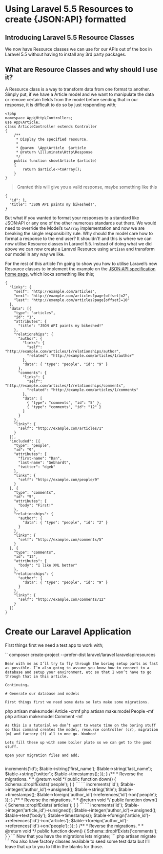 # Using Laravel 5.5 Resources to create {JSON:API} formatted 

## Introducing Laravel 5.5 Resource Classes
We now have Resource classes we can use for our APIs out of the box in Laravel 5.5 without having to install any 3rd party packages.

## What are Resource Classes and why should I use it?
A Resource class is a way to transform data from one format to another. Simply put, if we have a Article model and we want to manipulate the data or remove certain fields from the model before sending that in our response, it is difficult to do so by just responding with;

```
<?php
namespace App\Http\Controllers;
use App\Article;
class ArticleController extends Controller
{
    /**
     * Display the specified resource.
     *
     * @param  \App\Article  $article
     * @return \Illuminate\Http\Response
     */
    public function show(Article $article)
    {
        return $article->toArray();
    }
}
```

>Granted this will give you a valid response, maybe something like this

```
{
  "id": 1,
  "title": "JSON API paints my bikeshed!",
}
```
But what if you wanted to format your responses to a standard like JSON:API or any one of the other numerous standards out there. We would need to override the Model’s `toArray` implementation and now we are breaking the single responsibility rule. Why should the model care how to format a response to the end user? It shouldn’t! and this is where we can now utilise Resource classes in Laravel 5.5. Instead of doing what we did above we can now create a Laravel Resource using `artisan` and transform our model in any way we like.

For the rest of this article I’m going to show you how to utilise Laravel’s new Resource classes to implement the example on the [JSON:API specification home page](http://jsonapi.org/), which looks something like this;

```
{
  "links": {
    "self": "http://example.com/articles",
    "next": "http://example.com/articles?page[offset]=2",
    "last": "http://example.com/articles?page[offset]=10"
  },
  "data": [{
    "type": "articles",
    "id": "1",
    "attributes": {
      "title": "JSON API paints my bikeshed!"
    },
    "relationships": {
      "author": {
        "links": {
          "self": "http://example.com/articles/1/relationships/author",
          "related": "http://example.com/articles/1/author"
        },
        "data": { "type": "people", "id": "9" }
      },
      "comments": {
        "links": {
          "self": "http://example.com/articles/1/relationships/comments",
          "related": "http://example.com/articles/1/comments"
        },
        "data": [
          { "type": "comments", "id": "5" },
          { "type": "comments", "id": "12" }
        ]
      }
    },
    "links": {
      "self": "http://example.com/articles/1"
    }
  }],
  "included": [{
    "type": "people",
    "id": "9",
    "attributes": {
      "first-name": "Dan",
      "last-name": "Gebhardt",
      "twitter": "dgeb"
    },
    "links": {
      "self": "http://example.com/people/9"
    }
  }, {
    "type": "comments",
    "id": "5",
    "attributes": {
      "body": "First!"
    },
    "relationships": {
      "author": {
        "data": { "type": "people", "id": "2" }
      }
    },
    "links": {
      "self": "http://example.com/comments/5"
    }
  }, {
    "type": "comments",
    "id": "12",
    "attributes": {
      "body": "I like XML better"
    },
    "relationships": {
      "author": {
        "data": { "type": "people", "id": "9" }
      }
    },
    "links": {
      "self": "http://example.com/comments/12"
    }
  }]
}
```

# Create our Laravel Application

First things first we need a test app to work with;

``
composer create-project --prefer-dist laravel/laravel laravelapiresources
```
Bear with me as I’ll try to fly through the boring setup parts as fast as possible. I’m also going to assume you know how to connect to a database and setup your environment, etc so that I won’t have to go through that in this article.

Continuing…

# Generate our database and models

First things first we need some data so lets make some migrations.

```
php artisan make:model Article -crmf
php artisan make:model People -mf
php artisan make:model Comment -mf
```
As this is a tutorial we don’t want to waste time on the boring stuff so this command creates the model, resource controller (cr), migration (m) and factory (f) all in one go. Woohoo!

Lets fill these up with some boiler plate so we can get to the good stuff.

Open your migration files and add;


```
<?php
use Illuminate\Support\Facades\Schema;
use Illuminate\Database\Schema\Blueprint;
use Illuminate\Database\Migrations\Migration;
class CreatePeopleTable extends Migration
{
    /**
     * Run the migrations.
     *
     * @return void
     */
    public function up()
    {
        Schema::create('people', function (Blueprint $table) {
            $table->increments('id');
            $table->string('first_name');
            $table->string('last_name');
            $table->string('twitter');
            $table->timestamps();
        });
    }
    /**
     * Reverse the migrations.
     *
     * @return void
     */
    public function down()
    {
        Schema::dropIfExists('people');
    }
}
```

```
<?php
use Illuminate\Support\Facades\Schema;
use Illuminate\Database\Schema\Blueprint;
use Illuminate\Database\Migrations\Migration;
class CreateArticlesTable extends Migration
{
    /**
     * Run the migrations.
     *
     * @return void
     */
    public function up()
    {
        Schema::create('articles', function (Blueprint $table) {
            $table->increments('id');
            $table->integer('author_id')->unsigned();
            $table->string('title');
            $table->timestamps();
            $table->foreign('author_id')->references('id')->on('people');
        });
    }
    /**
     * Reverse the migrations.
     *
     * @return void
     */
    public function down()
    {
        Schema::dropIfExists('articles');
    }
}
```

```
<?php
use Illuminate\Support\Facades\Schema;
use Illuminate\Database\Schema\Blueprint;
use Illuminate\Database\Migrations\Migration;
class CreateCommentsTable extends Migration
{
    /**
     * Run the migrations.
     *
     * @return void
     */
    public function up()
    {
        Schema::create('comments', function (Blueprint $table) {
            $table->increments('id');
            $table->integer('article_id')->unsigned();
            $table->integer('author_id')->unsigned();
            $table->text('body');
            $table->timestamps();
            $table->foreign('article_id')->references('id')->on('articles');
            $table->foreign('author_id')->references('id')->on('people');
        });
    }
    /**
     * Reverse the migrations.
     *
     * @return void
     */
    public function down()
    {
        Schema::dropIfExists('comments');
    }
}
```

Now that you have the migrations lets migrate;

```
php artisan migrate
```

You also have factory classes available to seed some test data but I’ll leave that up to you to fill in the blanks for those.





